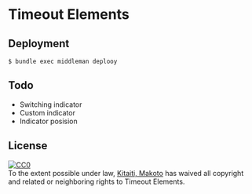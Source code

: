 Timeout Elements
================

Deployment
----------

    $ bundle exec middleman deplooy

Todo
----

* Switching indicator
* Custom indicator
* Indicator posision

License
-------

<p xmlns:dct="http://purl.org/dc/terms/">
  <a rel="license"
     href="http://creativecommons.org/publicdomain/zero/1.0/">
    <img src="http://i.creativecommons.org/p/zero/1.0/88x31.png" style="border-style: none;" alt="CC0" />
  </a>
  <br />
  To the extent possible under law,
  <a rel="dct:publisher"
     href="http://kitaitimakoto.github.io/timeout-elements/">
    <span property="dct:title">Kitaiti, Makoto</span></a>
  has waived all copyright and related or neighboring rights to
  <span property="dct:title">Timeout Elements</span>.
</p>
